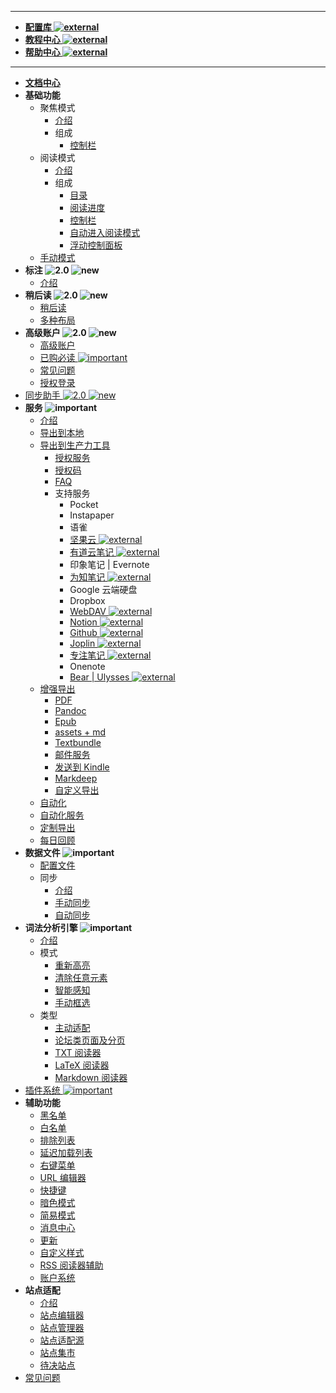 ***
* [**配置库 ![external](https://simpread-1254315611.cos.ap-shanghai.myqcloud.com/static/docs/popup.png)**](https://www.yuque.com/kenshin/simpread/ds8zk0)
* [**教程中心 ![external](https://simpread-1254315611.cos.ap-shanghai.myqcloud.com/static/docs/popup.png)**](https://www.yuque.com/kenshin/simpread)
* [**帮助中心 ![external](https://simpread-1254315611.cos.ap-shanghai.myqcloud.com/static/docs/popup.png)**](https://simpread.pro/help)
***
* [**文档中心**](Home)
* **基础功能**
  * 聚焦模式
    * [介绍](聚焦模式)
    * 组成
      * [控制栏](聚焦模式-控制栏)
  * 阅读模式
    * [介绍](阅读模式)
    * 组成
      * [目录](目录)
      * [阅读进度](阅读进度)
      * [控制栏](阅读模式-控制栏)
      * [自动进入阅读模式](自动进入阅读模式)
      * [浮动控制面板](浮动控制面板（FAP）与浮动控制栏（FAB）)
  * [手动模式](手动框选)
* **标注 ![2.0](https://simpread-1254315611.cos.ap-shanghai.myqcloud.com/static/docs/ver_2.0.png) ![new](https://simpread-1254315611.cos.ap-shanghai.myqcloud.com/static/docs/new.png)**
  * [介绍](标注)
* **稍后读 ![2.0](https://simpread-1254315611.cos.ap-shanghai.myqcloud.com/static/docs/ver_2.0.png) ![new](https://simpread-1254315611.cos.ap-shanghai.myqcloud.com/static/docs/new.png)**
  * [稍后读](稍后读)
  * [多种布局](稍后读-多种布局)
* **高级账户 ![2.0](https://simpread-1254315611.cos.ap-shanghai.myqcloud.com/static/docs/ver_2.0.png) ![new](https://simpread-1254315611.cos.ap-shanghai.myqcloud.com/static/docs/new.png)**
  * [高级账户](高级账户)
  * [已购必读 ![important](https://simpread-1254315611.cos.ap-shanghai.myqcloud.com/static/docs/important.png)](已购必读)
  * [常见问题](https://github.com/Kenshin/simpread/issues/908)
  * [授权登录](授权登录)
* [同步助手 ![2.0](https://simpread-1254315611.cos.ap-shanghai.myqcloud.com/static/docs/ver_2.0.png) ![new](https://simpread-1254315611.cos.ap-shanghai.myqcloud.com/static/docs/new.png)](Sync)
* **服务 ![important](https://simpread-1254315611.cos.ap-shanghai.myqcloud.com/static/docs/important.png)**
  * [介绍](服务)
  * [导出到本地](保存到本地)
  * [导出到生产力工具](导出到生产力工具)
    * [授权服务](授权服务)
    * [授权码](授权服务?id=授权码)
    * [FAQ](授权服务-FAQ)
    * 支持服务
      * Pocket
      * Instapaper
      * 语雀
      * [坚果云 ![external](https://simpread-1254315611.cos.ap-shanghai.myqcloud.com/static/docs/popup.png)](坚果云)
      * [有道云笔记 ![external](https://simpread-1254315611.cos.ap-shanghai.myqcloud.com/static/docs/popup.png)](有道云笔记)
      * 印象笔记 | Evernote
      * [为知笔记 ![external](https://simpread-1254315611.cos.ap-shanghai.myqcloud.com/static/docs/popup.png)](为知笔记)
      * Google 云端硬盘
      * Dropbox
      * [WebDAV ![external](https://simpread-1254315611.cos.ap-shanghai.myqcloud.com/static/docs/popup.png)](WebDAV)
      * [Notion ![external](https://simpread-1254315611.cos.ap-shanghai.myqcloud.com/static/docs/popup.png)](Notion)
      * [Github ![external](https://simpread-1254315611.cos.ap-shanghai.myqcloud.com/static/docs/popup.png)](Github)
      * [Joplin ![external](https://simpread-1254315611.cos.ap-shanghai.myqcloud.com/static/docs/popup.png)](Joplin)
      * [专注笔记 ![external](https://simpread-1254315611.cos.ap-shanghai.myqcloud.com/static/docs/popup.png)](专注笔记)
      * Onenote
      * [Bear | Ulysses ![external](https://simpread-1254315611.cos.ap-shanghai.myqcloud.com/static/docs/popup.png)](URLSCHEME)
  * [增强导出](增强导出)
    - [PDF](Sync?id=pdf)
    - [Pandoc](Sync?id=pandoc)
    - [Epub](Sync?id=epub)
    - [assets + md](Sync?id=assets-md)
    - [Textbundle](Textbundle)
    - [邮件服务](邮件服务)
    - [发送到 Kindle](发送到-Kindle)
    - [Markdeep](Markdeep)
    - [自定义导出](定制化导出?id=自定义导出)
  * [自动化](自动化)
  * [自动化服务](自动化服务)
  * [定制导出](定制化导出)
  * [每日回顾](每日回顾)
* **数据文件 ![important](https://simpread-1254315611.cos.ap-shanghai.myqcloud.com/static/docs/important.png)**
  * [配置文件](配置文件)
  * 同步
    * [介绍](同步)
    * [手动同步](手动同步)
    * [自动同步](自动同步)
* **词法分析引擎 ![important](https://simpread-1254315611.cos.ap-shanghai.myqcloud.com/static/docs/important.png)**
  * [介绍](词法分析引擎)
  * 模式
    * [重新高亮](重新高亮)
    * [清除任意元素](隐藏任意元素)
    * [智能感知](智能感知)
    * [手动框选](手动框选)
  * 类型
    * [主动适配](主动适配阅读模式)
    * [论坛类页面及分页](论坛类页面及分页)
    * [TXT 阅读器](TXT-阅读器)
    * [LaTeX 阅读器](LATEX-识别)
    * [Markdown 阅读器](MARKDOWN-识别)
* [插件系统 ![important](https://simpread-1254315611.cos.ap-shanghai.myqcloud.com/static/docs/important.png)](插件系统)
* **辅助功能**
  * [黑名单](黑名单)
  * [白名单](白名单)
  * [排除列表](排除列表)
  * [延迟加载列表](延迟加载列表)
  * [右键菜单](右键菜单)
  * [URL 编辑器](URL编辑器)
  * [快捷键](快捷键)
  * [暗色模式](暗色模式)
  * [简易模式](简易模式)
  * [消息中心](消息中心)
  * [更新](更新)
  * [自定义样式](自定义样式)
  * [RSS 阅读器辅助](RSSReader)
  * [账户系统](账户系统)
* **站点适配**
  * [介绍](适配站点)
  * [站点编辑器](站点编辑器)
  * [站点管理器](站点管理器)
  * [站点适配源](站点适配源)
  * [站点集市](站点集市)
  * [待决站点](待决站点)
* [常见问题](FAQ)
